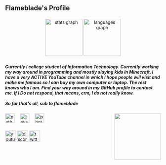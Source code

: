 <h2 align="left">Flameblade's Profile</h2>

###

<div align="center">
  <img src="https://github-readme-stats.vercel.app/api?username=Flameblade&hide_title=false&hide_rank=false&show_icons=true&include_all_commits=true&count_private=true&disable_animations=false&theme=dracula&locale=en&hide_border=true&custom_title=Flame's%20Stats" height="120" alt="stats graph"  />
  <img src="https://github-readme-stats.vercel.app/api/top-langs?username=Flameblade&locale=en&hide_title=false&layout=compact&card_width=320&langs_count=5&theme=dracula&hide_border=true" height="120" alt="languages graph"  />
</div>

###

<h5 align="left">Currently I college student of Information Technology. Currently working my way around in programming and mostly slaying kids in Minecraft. I have a very ACTIVE YouTube channel in which I hope people will visit and make me famous so I can buy my own computer or laptop. The rest knows who I am. Find your way around in my GitHub profile to contact me. If I Do not respond, that means, erm, I do not really know. <br><br>So far that's all, sub to flameblade</h5>

###

<img align="right" height="150" src="https://media.discordapp.net/attachments/809512456745385984/1201591314454695986/image0-9.gif?ex=65ca601d&is=65b7eb1d&hm=f7d6f642945644e9f4d86f18425621360df8ac8899e7c983763990b25a23a40d&="  />

###

<div align="left">
  <img src="https://cdn.jsdelivr.net/gh/devicons/devicon/icons/python/python-original.svg" height="30" alt="python logo"  />
  <img width="10" />
  <img src="https://cdn.jsdelivr.net/gh/devicons/devicon/icons/java/java-original.svg" height="30" alt="java logo"  />
  <img width="10" />
  <img src="https://cdn.jsdelivr.net/gh/devicons/devicon/icons/photoshop/photoshop-plain.svg" height="30" alt="photoshop logo"  />
</div>

###

<div align="left">
  <a href="youtube.com/flamebladee" target="_blank">
    <img src="https://img.shields.io/static/v1?message=Youtube&logo=youtube&label=&color=FF0000&logoColor=white&labelColor=&style=for-the-badge" height="35" alt="youtube logo"  />
  </a>
  <a href="discord.com/XYjA8kdBNW" target="_blank">
    <img src="https://img.shields.io/static/v1?message=Discord&logo=discord&label=&color=7289DA&logoColor=white&labelColor=&style=for-the-badge" height="35" alt="discord logo"  />
  </a>
  <a href="twitter.com/Flameblaade" target="_blank">
    <img src="https://img.shields.io/static/v1?message=Twitter&logo=twitter&label=&color=1DA1F2&logoColor=white&labelColor=&style=for-the-badge" height="35" alt="twitter logo"  />
  </a>
</div>

###

<br clear="both">



###
